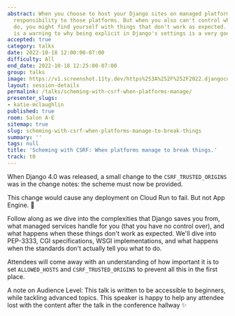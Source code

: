 ```yaml
---
abstract: When you choose to host your Django sites on managed platforms, you delegate
  responsibility to those platforms. But when you also can't control what those platforms
  do, you might find yourself with things that don't work as expected. What follows
  is a warning to why being explicit in Django's settings is a very good idea.
accepted: true
category: talks
date: 2022-10-18 12:00:00-07:00
difficulty: All
end_date: 2022-10-18 12:25:00-07:00
group: talks
image: https://v1.screenshot.11ty.dev/https%253A%252F%252F2022.djangocon.us%252Fpresenters%252Fkatie-mclaughlin%252Fopengraph%252F
layout: session-details
permalink: /talks/scheming-with-csrf-when-platforms-manage/
presenter_slugs:
- katie-mclaughlin
published: true
room: Salon A-E
sitemap: true
slug: scheming-with-csrf-when-platforms-manage-to-break-things
summary: ''
tags: null
title: 'Scheming with CSRF: When platforms manage to break things.'
track: t0
---
```


When Django 4.0 was released, a small change to the `CSRF_TRUSTED_ORIGINS` was in the change notes: the scheme must now be provided. 

This change would cause any deployment on Cloud Run to fail. But not App Engine. 🤔

Follow along as we dive into the complexities that Django saves you from, what managed services handle for you (that you have no control over), and what happens when these things don't work as expected. We'll dive into PEP-3333, CGI specifications, WSGI implementations, and what happens when the standards don't actually tell you what to do. 

Attendees will come away with an understanding of how important it is to set `ALLOWED_HOSTS` and `CSRF_TRUSTED_ORIGINS` to prevent all this in the first place.

A note on Audience Level: This talk is written to be accessible to beginners, while tackling advanced topics. This speaker is happy to help any attendee lost with the content after the talk in the conference hallway ✨
